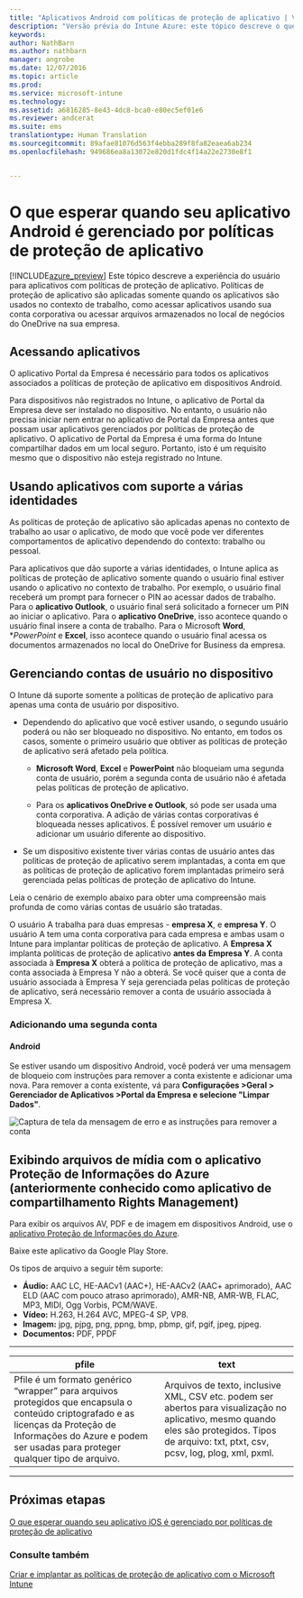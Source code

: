 ```yaml
---
title: "Aplicativos Android com políticas de proteção de aplicativo | Versão prévia do Intune Azure | Microsoft Docs"
description: "Versão prévia do Intune Azure: este tópico descreve o que esperar quando seu aplicativo Android é gerenciado por políticas de proteção de aplicativo."
keywords: 
author: NathBarn
ms.author: nathbarn
manager: angrobe
ms.date: 12/07/2016
ms.topic: article
ms.prod: 
ms.service: microsoft-intune
ms.technology: 
ms.assetid: a6816285-8e43-4dc8-bca0-e80ec5ef01e6
ms.reviewer: andcerat
ms.suite: ems
translationtype: Human Translation
ms.sourcegitcommit: 89afae81076d563f4ebba289f8fa82eaea6ab234
ms.openlocfilehash: 949686ea8a13072e820d1fdc4f14a22e2730e8f1


---
```


# <a name="what-to-expect-when-your-android-app-is-managed-by-app-protection-policies"></a>O que esperar quando seu aplicativo Android é gerenciado por políticas de proteção de aplicativo 
[!INCLUDE[azure_preview](../includes/azure_preview.md)] Este tópico descreve a experiência do usuário para aplicativos com políticas de proteção de aplicativo. Políticas de proteção de aplicativo são aplicadas somente quando os aplicativos são usados no contexto de trabalho, como acessar aplicativos usando sua conta corporativa ou acessar arquivos armazenados no local de negócios do OneDrive na sua empresa.
##  <a name="accessing-apps"></a>Acessando aplicativos

O aplicativo Portal da Empresa é necessário para todos os aplicativos associados a políticas de proteção de aplicativo em dispositivos Android.

Para dispositivos não registrados no Intune, o aplicativo de Portal da Empresa deve ser instalado no dispositivo. No entanto, o usuário não precisa iniciar nem entrar no aplicativo de Portal da Empresa antes que possam usar aplicativos gerenciados por políticas de proteção de aplicativo.
O aplicativo de Portal da Empresa é uma forma do Intune compartilhar dados em um local seguro. Portanto, isto é um requisito mesmo que o dispositivo não esteja registrado no Intune.


##  <a name="using-apps-with-multi-identity-support"></a>Usando aplicativos com suporte a várias identidades

As políticas de proteção de aplicativo são aplicadas apenas no contexto de trabalho ao usar o aplicativo, de modo que você pode ver diferentes comportamentos de aplicativo dependendo do contexto: trabalho ou pessoal.

Para aplicativos que dão suporte a várias identidades, o Intune aplica as políticas de proteção de aplicativo somente quando o usuário final estiver usando o aplicativo no contexto de trabalho.  Por exemplo, o usuário final receberá um prompt para fornecer o PIN ao acessar dados de trabalho.  Para o **aplicativo Outlook**, o usuário final será solicitado a fornecer um PIN ao iniciar o aplicativo. Para o **aplicativo OneDrive**, isso acontece quando o usuário final insere a conta de trabalho.  Para o Microsoft **Word**, **PowerPoint* e **Excel**, isso acontece quando o usuário final acessa os documentos armazenados no local do OneDrive for Business da empresa.
##  <a name="managing-user-accounts-on-the-device"></a>Gerenciando contas de usuário no dispositivo

O Intune dá suporte somente a políticas de proteção de aplicativo para apenas uma conta de usuário por dispositivo.

* Dependendo do aplicativo que você estiver usando, o segundo usuário poderá ou não ser bloqueado no dispositivo. No entanto, em todos os casos, somente o primeiro usuário que obtiver as políticas de proteção de aplicativo será afetado pela política.

  * **Microsoft Word**, **Excel** e **PowerPoint** não bloqueiam uma segunda conta de usuário, porém a segunda conta de usuário não é afetada pelas políticas de proteção de aplicativo.

  * Para os **aplicativos OneDrive e Outlook**, só pode ser usada uma conta corporativa.  A adição de várias contas corporativas é bloqueada nesses aplicativos.  É possível remover um usuário e adicionar um usuário diferente ao dispositivo.


* Se um dispositivo existente tiver várias contas de usuário antes das políticas de proteção de aplicativo serem implantadas, a conta em que as políticas de proteção de aplicativo forem implantadas primeiro será gerenciada pelas políticas de proteção de aplicativo do Intune.


Leia o cenário de exemplo abaixo para obter uma compreensão mais profunda de como várias contas de usuário são tratadas.

O usuário A trabalha para duas empresas - **empresa X**, e **empresa Y**. O usuário A tem uma conta corporativa para cada empresa e ambas usam o Intune para implantar políticas de proteção de aplicativo. A **Empresa X** implanta políticas de proteção de aplicativo **antes da** **Empresa Y**. A conta associada à **Empresa X** obterá a política de proteção de aplicativo, mas a conta associada à Empresa Y não a obterá. Se você quiser que a conta de usuário associada à Empresa Y seja gerenciada pelas políticas de proteção de aplicativo, será necessário remover a conta de usuário associada à Empresa X.
### <a name="adding-a-second-account"></a>Adicionando uma segunda conta
####  <a name="android"></a>Android
Se estiver usando um dispositivo Android, você poderá ver uma mensagem de bloqueio com instruções para remover a conta existente e adicionar uma nova.  Para remover a conta existente, vá para **Configurações &gt;Geral &gt; Gerenciador de Aplicativos &gt;Portal da Empresa e selecione "Limpar Dados"**.

![Captura de tela da mensagem de erro e as instruções para remover a conta](../media/android-switch-user.png)

##  <a name="viewing-media-files-with-the-azure-information-protection-app-previously-known-as-rights-management-sharing-app"></a>Exibindo arquivos de mídia com o aplicativo Proteção de Informações do Azure (anteriormente conhecido como aplicativo de compartilhamento Rights Management)
Para exibir os arquivos AV, PDF e de imagem em dispositivos Android, use o [aplicativo Proteção de Informações do Azure](https://play.google.com/store/apps/details?id=com.microsoft.ipviewer).

Baixe este aplicativo da Google Play Store.  

Os tipos de arquivo a seguir têm suporte:

* **Áudio:** AAC LC, HE-AACv1 (AAC+), HE-AACv2 (AAC+ aprimorado), AAC ELD (AAC com pouco atraso aprimorado), AMR-NB, AMR-WB, FLAC, MP3, MIDI, Ogg Vorbis, PCM/WAVE.
* **Vídeo:** H.263, H.264 AVC, MPEG-4 SP, VP8.
* **Imagem:** jpg, pjpg, png, ppng, bmp, pbmp, gif, pgif, jpeg, pjpeg.
* **Documentos:** PDF, PPDF

------------
|**pfile**|**text**|
|----|----|
|Pfile é um formato genérico “wrapper” para arquivos protegidos que encapsula o conteúdo criptografado e as licenças da Proteção de Informações do Azure e podem ser usadas para proteger qualquer tipo de arquivo.|Arquivos de texto, inclusive XML, CSV etc. podem ser abertos para visualização no aplicativo, mesmo quando eles são protegidos. Tipos de arquivo: txt, ptxt, csv, pcsv, log, plog, xml, pxml.|
---------------
## <a name="next-steps"></a>Próximas etapas
[O que esperar quando seu aplicativo iOS é gerenciado por políticas de proteção de aplicativo](app-protection-enabled-ios-apps.md)

### <a name="see-also"></a>Consulte também
[Criar e implantar as políticas de proteção de aplicativo com o Microsoft Intune](app-protection-policies.md)



<!--HONumber=Feb17_HO1-->


